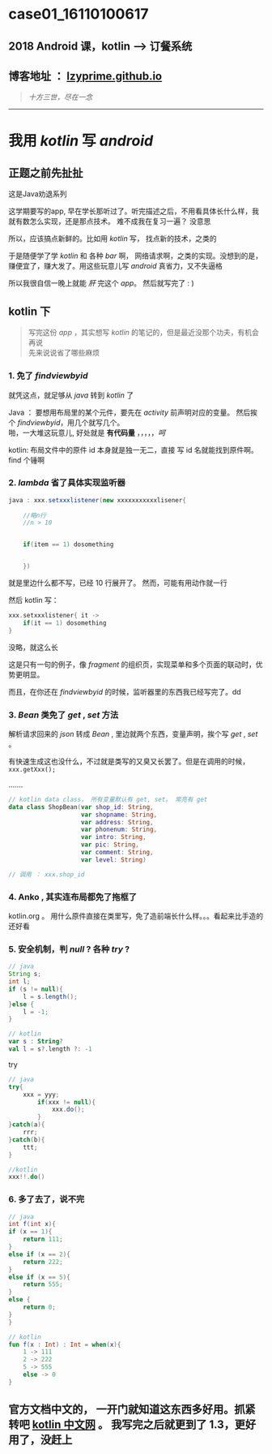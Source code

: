 # case01_16110100617

## 2018 Android 课，kotlin --> 订餐系统

## 博客地址 ： [lzyprime.github.io](https://lzyprime.gitee.io)

> *十方三世，尽在一念*

---

# 我用 $kotlin$ 写 $android$

## 正题之前先扯扯

这是Java劝退系列

这学期要写的app, 早在学长那听过了。听完描述之后，不用看具体长什么样，我就有数怎么实现，还是那点技术。 难不成我在复习一遍？ 没意思

所以，应该搞点新鲜的。比如用 $kotlin$ 写， 找点新的技术，之类的

于是随便学了学 $kotlin$ 和 各种 $bar$ 啊， 网络请求啊，之类的实现。没想到的是，赚便宜了，赚大发了。用这些玩意儿写 $android$ 真省力，又不失逼格

所以我很自信一晚上就能 $肝$ 完这个 $app$。 然后就写完了 : )

## kotlin 下

> 写完这份 $app$ ，其实想写 $kotlin$ 的笔记的，但是最近没那个功夫，有机会再说  
> 先来说说省了哪些麻烦

### 1. 免了 $findviewbyid$

就凭这点，就足够从 $java$ 转到 $kotlin$ 了

Java ： 要想用布局里的某个元件，要先在 $activity$ 前声明对应的变量。 然后挨个 $findviewbyid$，用几个就写几个。  
啪，一大堆这玩意儿,  好处就是 **有代码量**  ，，，，，*呵*

kotlin: 布局文件中的原件 id 本身就是独一无二，直接 写 id 名就能找到原件啊。 find 个锤啊

### 2. $lambda$ 省了具体实现监听器

```java
java : xxx.setxxxlistener(new xxxxxxxxxxxlisener{ 
    
    //略n行
    //n > 10


    if(item == 1) dosomething


    })  
```

就是里边什么都不写，已经 10 行展开了。 然而，可能有用动作就一行

然后 kotlin 写：

```kotlin
xxx.setxxxlistener{ it ->
    if(it == 1) dosomething
}
```

没略，就这么长

这是只有一句的例子，像 $fragment$ 的组织页，实现菜单和多个页面的联动时，优势更明显。

而且，在你还在 $findviewbyid$ 的时候，监听器里的东西我已经写完了。dd

### 3. $Bean$ 类免了 $get$ , $set$ 方法

解析请求回来的 $json$ 转成 $Bean$ , 里边就两个东西，变量声明，挨个写 $get$ , $set$ 。 

有快速生成这也没什么，不过就是类写的又臭又长罢了。但是在调用的时候，`xxx.getXxx();`

.......

```kotlin
// kotlin data class， 所有变量默认有 get, set。 常亮有 get
data class ShopBean(var shop_id: String,
                    var shopname: String,
                    var address: String,
                    var phonenum: String,
                    var intro: String,
                    var pic: String,
                    var comment: String,
                    var level: String)

// 调用 ： xxx.shop_id
```

### 4. Anko , 其实连布局都免了拖框了

kotlin.org 。 用什么原件直接在类里写，免了造前端长什么样。。。看起来比手造的还好看

### 5. 安全机制，判 $null$ ? 各种 $try$ ?

```java
// java
String s;
int l;
if (s != null){
    l = s.length();
}else {
    l = -1;
}
```

```kotlin
// kotlin
var s : String?
val l = s?.length ?: -1
```

try

```java
// java
try{
    xxx = yyy;
        if(xxx != null){
            xxx.do();
        }
}catch(a){
    rrr;
}catch(b){
    ttt;
}
```

```kotlin
//kotlin
xxx!!.do()
```

### 6. 多了去了，说不完

```java
// java
int f(int x){
if (x == 1){
    return 111;
} 
else if (x == 2){
    return 222;
}
else if (x == 5){
    return 555;
}
else {
    return 0;
}
}
```

```kotlin
// kotlin
fun f(x : Int) : Int = when(x){
    1 -> 111
    2 -> 222
    5 -> 555
    else -> 0
}
```

## 官方文档中文的， 一开门就知道这东西多好用。抓紧转吧  [kotlin 中文网](https://www.kotlincn.net/) 。 我写完之后就更到了 1.3，更好用了，没赶上
